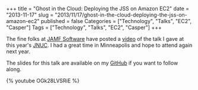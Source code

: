 +++
title = "Ghost in the Cloud: Deploying the JSS on Amazon EC2"
date = "2013-11-17"
slug = "2013/11/17/ghost-in-the-cloud-deploying-the-jss-on-amazon-ec2"
published = false
Categories = ["Technology", "Talks", "EC2", "Casper"]
Tags = ["Technology", "Talks", "EC2", "Casper"]
+++

The fine folks at [JAMF Software][1] have posted a [video][2] of the talk I gave at this year's [JNUC][3]. I had a great time in Minneapolis and hope to attend again next year.

The slides for this talk are available on my [GitHub][4] if you want to follow along.

{% youtube OGk28LVSRiE %}

[1]: http://www.jamfsoftware.com/
[2]: http://www.jamfsoftware.com/latest/video-ghost-in-the-cloud
[3]: http://www.jamfsoftware.com/jnuc
[4]: https://github.com/futureimperfect/slides
